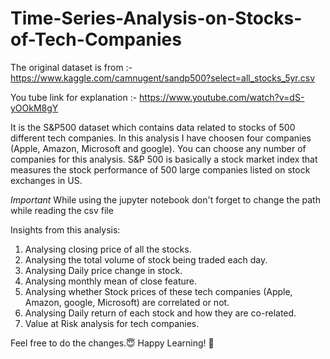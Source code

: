 # Time-Series-Analysis-on-Stocks-of-Tech-Companies
The original dataset is from :- https://www.kaggle.com/camnugent/sandp500?select=all_stocks_5yr.csv

You tube link for explanation :- https://www.youtube.com/watch?v=dS-yOOkM8gY

It is the S&P500 dataset which contains data related to stocks of 500 different tech companies. In this analysis I have choosen four companies (Apple, Amazon, Microsoft and google). You can choose any number of companies for this analysis.
S&P 500 is basically a stock market index that measures the stock performance of 500 large companies listed on stock exchanges in US.

*Important* 
While using the jupyter notebook don't forget to change the path while reading the csv file

Insights from this analysis:
1. Analysing closing price of all the stocks.
2. Analysing the total volume of stock being traded each day.
3. Analysing Daily price change in stock.
4. Analysing monthly mean of close feature.
5. Analysing whether Stock prices of these tech companies (Apple, Amazon, google, Microsoft) are correlated or not.
6. Analysing Daily return of each stock and how they are co-related.
7. Value at Risk analysis for tech companies.

Feel free to do the changes.😇
Happy Learning! 🤗
